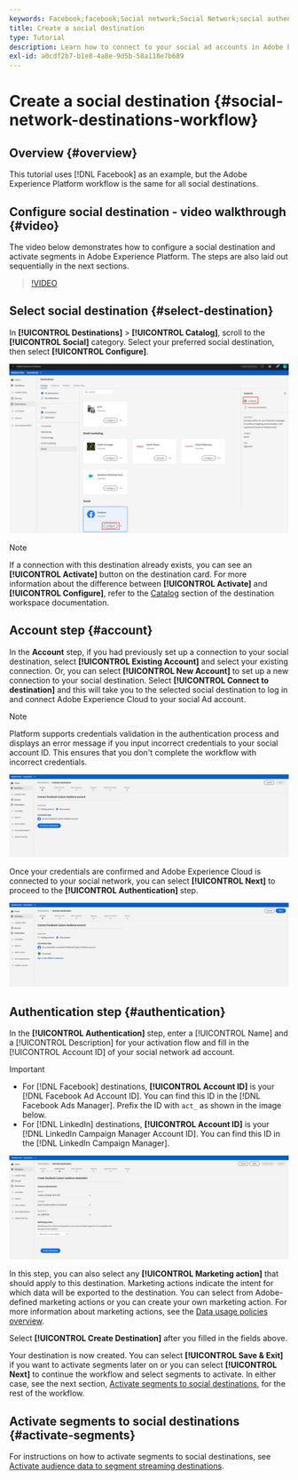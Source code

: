 ```yaml
---
keywords: Facebook;facebook;Social network;Social Network;social authentication;Social network authentication
title: Create a social destination
type: Tutorial
description: Learn how to connect to your social ad accounts in Adobe Experience Platform.
exl-id: a0cdf2b7-b1e8-4a8e-9d5b-58a118e7b689
---
```

# Create a social destination {#social-network-destinations-workflow}

## Overview {#overview}

This tutorial uses [!DNL Facebook] as an example, but the Adobe Experience Platform workflow is the same for all social destinations. 

## Configure social destination - video walkthrough {#video}

The video below demonstrates how to configure a social destination and activate segments in Adobe Experience Platform. The steps are also laid out sequentially in the next sections.

>[!VIDEO](https://video.tv.adobe.com/v/332599/?quality=12&learn=on&captions=eng)

## Select social destination {#select-destination}

In **[!UICONTROL Destinations]** > **[!UICONTROL Catalog]**, scroll to the **[!UICONTROL Social]** category. Select your preferred social destination, then select **[!UICONTROL Configure]**.

![Connect to social destination](../../assets/catalog/social/workflow/catalog.png)

>[!NOTE]
>
>If a connection with this destination already exists, you can see an **[!UICONTROL Activate]** button on the destination card. For more information about the difference between **[!UICONTROL Activate]** and **[!UICONTROL Configure]**, refer to the [Catalog](../../ui/destinations-workspace.md#catalog) section of the destination workspace documentation.   

## Account step {#account}

In the **Account** step, if you had previously set up a connection to your social destination, select **[!UICONTROL Existing Account]** and select your existing connection. Or, you can select **[!UICONTROL New Account]** to set up a new connection to your social destination. Select **[!UICONTROL Connect to destination]** and this will take you to the selected social destination to log in and connect Adobe Experience Cloud to your social Ad account.

>[!NOTE]
>
>Platform supports credentials validation in the authentication process and displays an error message if you input incorrect credentials to your social account ID. This ensures that you don't complete the workflow with incorrect credentials.

![Connect to social destination - authentication step](../../assets/catalog/social/workflow/pre-connect.png)

Once your credentials are confirmed and Adobe Experience Cloud is connected to your social network, you can select **[!UICONTROL Next]** to proceed to the **[!UICONTROL Authentication]** step.

![Credentials confirmed](../../assets/catalog/social/workflow/post-connect.png)

## Authentication step {#authentication}

In the **[!UICONTROL Authentication]** step, enter a [!UICONTROL Name] and a [!UICONTROL Description] for your activation flow and fill in the [!UICONTROL Account ID] of your social network ad account. 

>[!IMPORTANT]
>
> * For [!DNL Facebook] destinations, **[!UICONTROL Account ID]** is your [!DNL Facebook Ad Account ID]. You can find this ID in the [!DNL Facebook Ads Manager]. Prefix the ID with `act_` as shown in the image below. 
> * For [!DNL LinkedIn] destinations, **[!UICONTROL Account ID]** is your [!DNL LinkedIn Campaign Manager Account ID]. You can find this ID in the [!DNL LinkedIn Campaign Manager].

![Connect to social destination - authentication step](../../assets/catalog/social/workflow/authentication.png)

In this step, you can also select any **[!UICONTROL Marketing action]** that should apply to this destination. Marketing actions indicate the intent for which data will be exported to the destination. You can select from Adobe-defined marketing actions or you can create your own marketing action. For more information about marketing actions, see the [Data usage policies overview](../../../data-governance/policies/overview.md). 
 
Select **[!UICONTROL Create Destination]** after you filled in the fields above.

Your destination is now created. You can select **[!UICONTROL Save & Exit]** if you want to activate segments later on or you can select **[!UICONTROL Next]** to continue the workflow and select segments to activate. In either case, see the next section, [Activate segments to social destinations](#activate-segments), for the rest of the workflow.

## Activate segments to social destinations {#activate-segments}

For instructions on how to activate segments to social destinations, see [Activate audience data to segment streaming destinations](../../ui/activate-segment-streaming-destinations.md).
